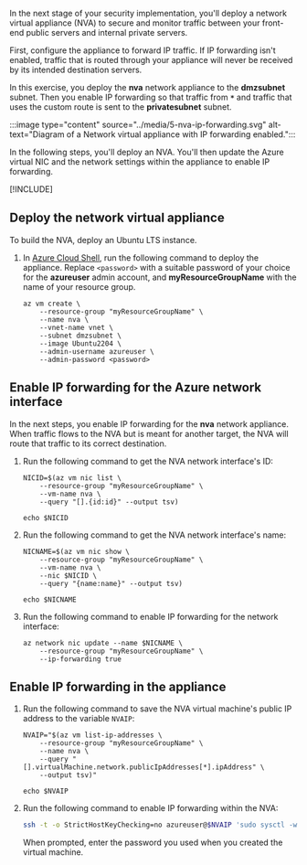 In the next stage of your security implementation, you'll deploy a network virtual appliance (NVA) to secure and monitor traffic between your front-end public servers and internal private servers. 

First, configure the appliance to forward IP traffic. If IP forwarding isn't enabled, traffic that is routed through your appliance will never be received by its intended destination servers.

In this exercise, you deploy the **nva** network appliance to the **dmzsubnet** subnet. Then you enable IP forwarding so that traffic from **`*`** and traffic that uses the custom route is sent to the **privatesubnet** subnet.

:::image type="content" source="../media/5-nva-ip-forwarding.svg" alt-text="Diagram of a Network virtual appliance with IP forwarding enabled.":::

In the following steps, you'll deploy an NVA. You'll then update the Azure virtual NIC and the network settings within the appliance to enable IP forwarding.

[!INCLUDE[](../../../includes/azure-optional-exercise-subscription-note.md)]

## Deploy the network virtual appliance

To build the NVA, deploy an Ubuntu LTS instance.

1. In [Azure Cloud Shell](https://shell.azure.com/), run the following command to deploy the appliance. Replace `<password>` with a suitable password of your choice for the **azureuser** admin account, and **myResourceGroupName** with the name of your resource group.

    ```azurecli
    az vm create \
        --resource-group "myResourceGroupName" \
        --name nva \
        --vnet-name vnet \
        --subnet dmzsubnet \
        --image Ubuntu2204 \
        --admin-username azureuser \
        --admin-password <password>
    ```

## Enable IP forwarding for the Azure network interface

In the next steps, you enable IP forwarding for the **nva** network appliance. When traffic flows to the NVA but is meant for another target, the NVA will route that traffic to its correct destination.

1. Run the following command to get the NVA network interface's ID:

    ```azurecli
    NICID=$(az vm nic list \
        --resource-group "myResourceGroupName" \
        --vm-name nva \
        --query "[].{id:id}" --output tsv)

    echo $NICID
    ```

1. Run the following command to get the NVA network interface's name:

    ```azurecli
    NICNAME=$(az vm nic show \
        --resource-group "myResourceGroupName" \
        --vm-name nva \
        --nic $NICID \
        --query "{name:name}" --output tsv)

    echo $NICNAME
    ```

1. Run the following command to enable IP forwarding for the network interface:

    ```azurecli
    az network nic update --name $NICNAME \
        --resource-group "myResourceGroupName" \
        --ip-forwarding true
    ```

## Enable IP forwarding in the appliance

1. Run the following command to save the NVA virtual machine's public IP address to the variable `NVAIP`:

    ```azurecli
    NVAIP="$(az vm list-ip-addresses \
        --resource-group "myResourceGroupName" \
        --name nva \
        --query "[].virtualMachine.network.publicIpAddresses[*].ipAddress" \
        --output tsv)"

    echo $NVAIP
    ```

1. Run the following command to enable IP forwarding within the NVA:

    ```bash
    ssh -t -o StrictHostKeyChecking=no azureuser@$NVAIP 'sudo sysctl -w net.ipv4.ip_forward=1; exit;'
    ```

    When prompted, enter the password you used when you created the virtual machine.
